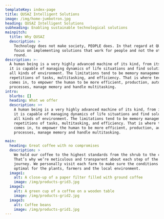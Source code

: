 ```yaml
---
templateKey: index-page
title: QUSAZ Intelligent Solutions
image: /img/home-jumbotron.jpg
heading: QUSAZ Intelligent Solutions
subheading: Enabling sustainable technological solutions
mainpitch:
  title: Why QUSAZ
  description: >
    Technology does not make society, PEOPLE does. In that regard at QUSAZ, we
    focus on implementing solutions that work for people and not the other way
    round.
description: >-
  A human being is a very highly advanced machine of its kind, from its nature
  it is capable of managing dynamics of life situations and find solutions for
  all kinds of environment. The limitations tend to be memory managements,
  repetitions of tasks, multitasking, and efficiency. That is where technology
  comes in, to empower the human to be more efficient, production, automate
  processes, manage memory and handle multitasking.
intro:
  blurbs: []
  heading: What we offer
  description: >+
    A human being is a very highly advanced machine of its kind, from its nature
    it is capable of managing dynamics of life situations and find solutions for
    all kinds of environment. The limitations tend to be memory managements,
    repetitions of tasks, multitasking, and efficiency. That is where technology
    comes in, to empower the human to be more efficient, production, automate
    processes, manage memory and handle multitasking.

main:
  heading: Great coffee with no compromises
  description: >
    We hold our coffee to the highest standards from the shrub to the cup.
    That’s why we’re meticulous and transparent about each step of the coffee’s
    journey. We personally visit each farm to make sure the conditions are
    optimal for the plants, farmers and the local environment.
  image1:
    alt: A close-up of a paper filter filled with ground coffee
    image: /img/products-grid3.jpg
  image2:
    alt: A green cup of a coffee on a wooden table
    image: /img/products-grid2.jpg
  image3:
    alt: Coffee beans
    image: /img/products-grid1.jpg
---
```


